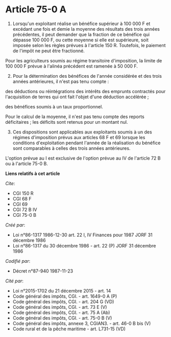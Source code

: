 # Article 75-0 A

1. Lorsqu'un exploitant réalise un bénéfice supérieur à 100 000 F et excédant une fois et demie la moyenne des résultats des
trois années précédentes, il peut demander que la fraction de ce bénéfice qui dépasse 100 000 F, ou cette moyenne si elle est
supérieure, soit imposée selon les règles prévues à l'article 150 R. Toutefois, le paiement de l'impôt ne peut être
fractionné.

Pour les agriculteurs soumis au régime transitoire d'imposition, la limite de 100 000 F prévue à l'alinéa précédent est
ramenée à 50 000 F.

2. Pour la détermination des bénéfices de l'année considérée et des trois années antérieures, il n'est pas tenu compte :

des déductions ou réintégrations des intérêts des emprunts contractés pour l'acquisition de terres qui ont fait l'objet d'une
déduction accélérée ;

des bénéfices soumis à un taux proportionnel.

Pour le calcul de la moyenne, il n'est pas tenu compte des reports déficitaires ; les déficits sont retenus pour un montant
nul.

3. Ces dispositions sont applicables aux exploitants soumis à un des régimes d'imposition prévus aux articles 68 F et 69
lorsque les conditions d'exploitation pendant l'année de la réalisation du bénéfice sont comparables à celles des trois
années antérieures.

L'option prévue au I est exclusive de l'option prévue au IV de l'article 72 B ou à l'article 75-0 B.

**Liens relatifs à cet article**

_Cite_:

  - CGI 150 R
  - CGI 68 F
  - CGI 69
  - CGI 72 B IV
  - CGI 75-0 B

_Créé par_:

  - Loi n°86-1317 1986-12-30 art. 22 I, IV Finances pour 1987 JORF 31 décembre 1986
  - Loi n°86-1317 du 30 décembre 1986 - art. 22 (P) JORF 31 décembre 1986

_Codifié par_:

  - Décret n°87-940 1987-11-23

_Cité par_:

  - Loi n°2015-1702 du 21 décembre 2015 - art. 14
  - Code général des impôts, CGI. - art. 1649-0 A (P)
  - Code général des impôts, CGI. - art. 204 G (VD)
  - Code général des impôts, CGI. - art. 73 E (V)
  - Code général des impôts, CGI. - art. 75 A (Ab)
  - Code général des impôts, CGI. - art. 75-0 B (V)
  - Code général des impôts, annexe 3, CGIAN3. - art. 46-0 B bis (V)
  - Code rural et de la pêche maritime - art. L731-15 (VD)

